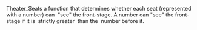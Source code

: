  Theater_Seats
a function that determines whether each seat (represented with a number) can  "see" the front-stage. A number can "see" the front-stage if it is ​ strictly greater ​  than the  number before it.
